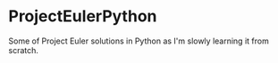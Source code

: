 # ProjectEulerPython

Some of Project Euler solutions in Python as I'm slowly learning it from scratch.
